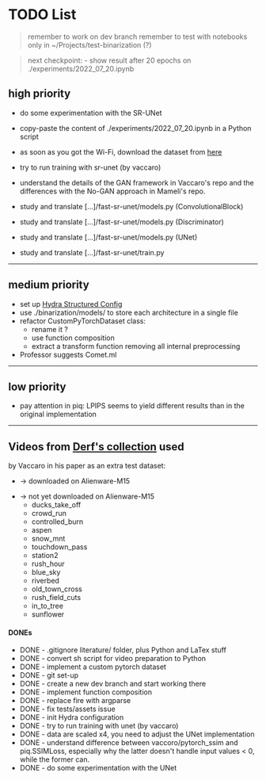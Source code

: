 TODO List
==========

> remember to work on dev branch
> remember to test with notebooks only in ~/Projects/test-binarization (?)

> next checkpoint:
    - show result after 20 epochs on ./experiments/2022\_07\_20.ipynb

## high priority

- do some experimentation with the SR-UNet
- copy-paste the content of ./experiments/2022_07_20.ipynb in a Python script
- as soon as you got the Wi-Fi, download the dataset from [here](https://data.bris.ac.uk/datasets/tar/3h0hduxrq4awq2ffvhabjzbzi1.zip)
- try to run training with sr-unet (by vaccaro)

- understand the details of the GAN framework in Vaccaro's repo and the
    differences with the No-GAN approach in Mameli's repo.

- study and translate [...]/fast-sr-unet/models.py (ConvolutionalBlock)
- study and translate [...]/fast-sr-unet/models.py (Discriminator)
- study and translate [...]/fast-sr-unet/models.py (UNet)
- study and translate [...]/fast-sr-unet/train.py

---

## medium priority
- set up [Hydra Structured Config](https://hydra.cc/docs/advanced/terminology/#structured-config)
- use ./binarization/models/ to store each architecture in a single file
- refactor CustomPyTorchDataset class:
    - rename it ?
    - use function composition
    - extract a transform function removing all internal preprocessing
- Professor suggests Comet.ml

---

## low priority
- pay attention in piq: LPIPS seems to yield different results than in the
    original implementation

---

## Videos from [Derf's collection](https://media.xiph.org/video/derf/) used
by Vaccaro in his paper as an extra test dataset:
+ -> downloaded on Alienware-M15
- -> not yet downloaded on Alienware-M15
    + ducks_take_off
    + crowd_run
    + controlled_burn
    + aspen
    + snow_mnt
    + touchdown_pass
    + station2
    + rush_hour
    + blue_sky
    + riverbed
    + old_town_cross
    + rush_field_cuts
    + in_to_tree
    + sunflower

#### DONEs
- DONE - .gitignore literature/ folder, plus Python and LaTex stuff
- DONE - convert sh script for video preparation to Python
- DONE - implement a custom pytorch dataset
- DONE - git set-up
- DONE - create a new dev branch and start working there
- DONE - implement function composition
- DONE - replace fire with argparse
- DONE - fix tests/assets issue
- DONE - init Hydra configuration
- DONE - try to run training with unet (by vaccaro)
- DONE - data are scaled x4, you need to adjust the UNet implementation
- DONE - understand difference between vaccoro/pytorch\_ssim and piq.SSIMLoss,
    especially why the latter doesn't handle input values < 0, while the
    former can.
- DONE - do some experimentation with the UNet

